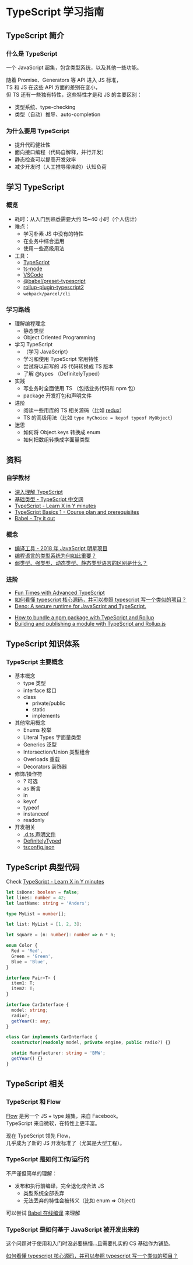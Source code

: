 # TypeScript 学习指南

## TypeScript 简介

### 什么是 TypeScript

一个 JavaScript 超集，包含类型系统，以及其他一些功能。

随着 Promise、Generators 等 API 进入 JS 标准，  
TS 和 JS 在这些 API 方面的差别在变小，  
但 TS 还有一些独有特性，这些特性才是和 JS 的主要区别：

- 类型系统、type-checking
- 类型（自动）推导、auto-completion

### 为什么要用 TypeScript

- 提升代码健壮性
- 面向接口编程（代码自解释，并行开发）
- 静态检查可以提高开发效率
- 减少开发时（人工推导带来的）认知负荷

## 学习 TypeScript

### 概览

- 耗时：从入门到熟悉需要大约 15~40 小时（个人估计）
- 难点：
  - 学习朴素 JS 中没有的特性
  - 在业务中综合运用
  - 使用一些高级用法
- 工具：
  - [TypeScript](https://www.npmjs.com/package/typescript)
  - [ts-node](https://github.com/TypeStrong/ts-node)
  - [VSCode](https://formulae.brew.sh/cask/visual-studio-code)
  - [@babel/preset-typescript](https://babeljs.io/docs/en/babel-preset-typescript)
  - [rollup-plugin-typescript2](https://www.npmjs.com/package/rollup-plugin-typescript2)
  - `webpack/parcel/cli`

### 学习路线

- 理解编程理念
  - 静态类型
  - Object Oriented Programming
- 学习 TypeScript
  - （学习 JavaScript）
  - 学习和使用 TypeScript 常用特性
  - 尝试将以前写的 JS 代码转换成 TS 版本
  - 了解 @types （DefinitelyTyped）
- 实践
  - 写业务时全面使用 TS （包括业务代码和 npm 包）
  - package 开发打包和声明文件
- 进阶
  - 阅读一些用库的 TS 相关源码（比如 [redux](https://github.com/reduxjs/redux/blob/master/src/createStore.ts)）
  - TS 的高级用法（比如 `type MyChoice = keyof typeof MyObject`）
- 迷思
  - 如何将 Object.keys 转换成 enum
  - 如何把数组转换成字面量类型

## 资料

### 自学教材

- [深入理解 TypeScript](https://jkchao.github.io/typescript-book-chinese/)
- [基础类型 - TypeScript 中文网](https://www.tslang.cn/docs/handbook/basic-types.html)
- [TypeScript - Learn X in Y minutes](https://learnxinyminutes.com/docs/typescript/)
- [TypeScript Basics 1 - Course plan and prerequisites](https://www.youtube.com/watch?v=YPShu0H3RbM&list=PLqq-6Pq4lTTanfgsbnFzfWUhhAz3tIezU&index=1)
- [Babel - Try it out](https://babeljs.io/repl#?presets=typescript)

### 概念

- [编译工具 - 2018 年 JavaScript 明星项目](https://risingstars.js.org/2018/zh#section-compiler)
- [编程语言的类型系统为何如此重要？](https://www.zhihu.com/question/23434097)
- [弱类型、强类型、动态类型、静态类型语言的区别是什么？](https://www.zhihu.com/question/19918532)

### 进阶

- [Fun Times with Advanced TypeScript](https://www.youtube.com/watch?v=TtDP6lpSjWc)
- [如何看懂 typescript 核心源码，并可以参照 typescript 写一个类似的项目？](https://www.zhihu.com/question/318505680)
- [Deno: A secure runtime for JavaScript and TypeScript.](https://github.com/denoland/deno)

* [How to bundle a npm package with TypeScript and Rollup](https://medium.com/@paleo.said/how-to-bundle-an-npm-package-with-typescript-and-rollup-f80e0f196189)
* [Building and publishing a module with TypeScript and Rollup.js](https://hackernoon.com/building-and-publishing-a-module-with-typescript-and-rollup-js-faa778c85396)

## TypeScript 知识体系

### TypeScript 主要概念

- 基本概念
  - type 类型
  - interface 接口
  - class
    - private/public
    - static
    - implements
- 其他常用概念
  - Enums 枚举
  - Literal Types 字面量类型
  - Generics 泛型
  - Intersection/Union 类型组合
  - Overloads 重载
  - Decorators 装饰器
- 修饰/操作符
  - ? 可选
  - as 断言
  - in
  - keyof
  - typeof
  - instanceof
  - readonly
- 开发相关
  - [.d.ts 声明文件](https://www.tslang.cn/docs/handbook/declaration-files/publishing.html)
  - [DefinitelyTyped](http://definitelytyped.org/)
  - [tsconfig.json](https://www.tslang.cn/docs/handbook/tsconfig-json.html)

## TypeScript 典型代码

Check [TypeScript - Learn X in Y minutes](https://learnxinyminutes.com/docs/typescript/)

```typescript
let isDone: boolean = false;
let lines: number = 42;
let lastName: string = 'Anders';

type MyList = number[];

let list: MyList = [1, 2, 3];

let square = (n: number): number => n * n;

enum Color {
  Red = 'Red',
  Green = 'Green',
  Blue = 'Blue',
}

interface Pair<T> {
  item1: T;
  item2: T;
}

interface CarInterface {
  model: string;
  radio?;
  getYear(): any;
}

class Car implements CarInterface {
  constructor(readonly model, private engine, public radio?) {}

  static Manufacturer: string = 'BMW';
  getYear() {}
}
```

## TypeScript 相关

### TypeScript 和 Flow

[Flow](https://flow.org/) 是另一个 JS + type 超集，来自 Facebook。  
TypeScript 来自微软，在特性上更丰富。

现在 TypeScript 领先 Flow，  
几乎成为了新的 JS 开发标准了（尤其是大型工程）。

### TypeScript 是如何工作/运行的

不严谨但简单的理解：

- 发布和执行前编译，完全退化成合法 JS
  - 类型系统全部丢弃
  - 无法丢弃的特性会被转义（比如 enum => Object）

可以尝试 [Babel 在线编译](https://babeljs.io/repl#?presets=typescript) 来理解

### TypeScript 是如何基于 JavaScript 被开发出来的

这个问题对于使用和入门时没必要搞懂…且需要扎实的 CS 基础作为铺垫。

[如何看懂 typescript 核心源码，并可以参照 typescript 写一个类似的项目？](https://www.zhihu.com/question/318505680)
